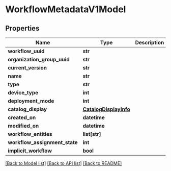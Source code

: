 # WorkflowMetadataV1Model

## Properties
Name | Type | Description | Notes
------------ | ------------- | ------------- | -------------
**workflow_uuid** | **str** |  | [optional] 
**organization_group_uuid** | **str** |  | [optional] 
**current_version** | **str** |  | [optional] 
**name** | **str** |  | [optional] 
**type** | **str** |  | [optional] 
**device_type** | **int** |  | [optional] 
**deployment_mode** | **int** |  | [optional] 
**catalog_display** | [**CatalogDisplayInfo**](CatalogDisplayInfo.md) |  | [optional] 
**created_on** | **datetime** |  | [optional] 
**modified_on** | **datetime** |  | [optional] 
**workflow_entities** | **list[str]** |  | [optional] 
**workflow_assignment_state** | **int** |  | [optional] 
**implicit_workflow** | **bool** |  | [optional] 

[[Back to Model list]](../README.md#documentation-for-models) [[Back to API list]](../README.md#documentation-for-api-endpoints) [[Back to README]](../README.md)


